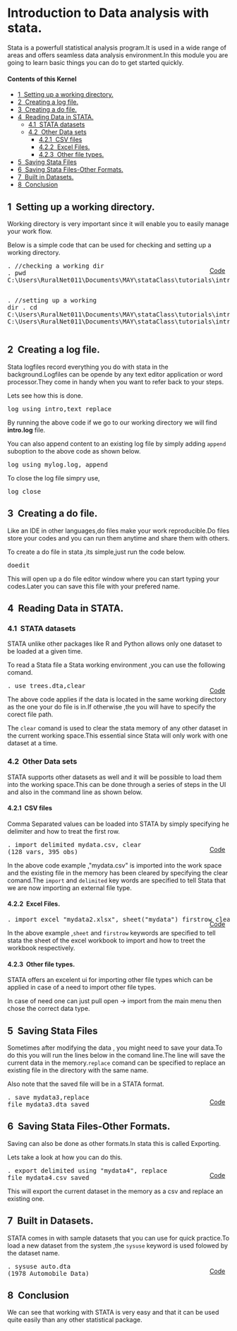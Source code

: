 
<body>
<h1>Introduction to Data analysis with stata.</h1>

<p>Stata is a powerfull statistical analysis program.It is used in a wide range of areas and offers seamless data analysis environment.In this module you are going to learn basic things you can do to get started quickly.</p>
<h4>Contents of this Kernel</h4>
<div class="toc">
<ul>
<li><a href="#h-1"><span class="toc-secnum">1&nbsp;</span> Setting up a working directory.</a>
</li>
<li><a href="#h-2"><span class="toc-secnum">2&nbsp;</span> Creating a log file.</a>
</li>
<li><a href="#h-3"><span class="toc-secnum">3&nbsp;</span> Creating a do file.</a>
</li>
<li><a href="#h-4"><span class="toc-secnum">4&nbsp;</span> Reading Data in STATA.</a>
<ul>
<li><a href="#h-4-1"><span class="toc-secnum">4.1&nbsp;</span> STATA datasets</a>
</li>
<li><a href="#h-4-2"><span class="toc-secnum">4.2&nbsp;</span> Other Data sets</a>
<ul>
<li><a href="#h-4-2-1"><span class="toc-secnum">4.2.1&nbsp;</span> CSV files</a>
</li>
<li><a href="#h-4-2-2"><span class="toc-secnum">4.2.2&nbsp;</span> Excel Files.</a>
</li>
<li><a href="#h-4-2-3"><span class="toc-secnum">4.2.3&nbsp;</span> Other file types.</a>
</li>
</ul>
</li>
</ul>
</li>
<li><a href="#h-5"><span class="toc-secnum">5&nbsp;</span> Saving Stata Files</a>
</li>
<li><a href="#h-6"><span class="toc-secnum">6&nbsp;</span> Saving Stata Files-Other Formats.</a>
</li>
<li><a href="#h-7"><span class="toc-secnum">7&nbsp;</span> Built in Datasets.</a>
</li>
<li><a href="#h-8"><span class="toc-secnum">8&nbsp;</span> Conclusion</a>
</li>
</ul>
</div>
<h2 id="h-1"><span class="heading-secnum">1&nbsp;</span> Setting up a working directory.</h2>

<p>Working directory is very important since it will enable you to easily manage your work flow.</p>

<p>Below is a simple code that can be used for checking and setting up a working directory.</p>
<div style="position:relative"><pre id="stlog-1" class="stlog"><samp><span class="stinp">. <span class="stcmt">//checking a working dir</span></span>
<span class="stinp">. pwd</span>
<span class="stres">C:\Users\RuralNet011\Documents\MAY\stataClass\tutorials\introduction</span>

<span class="stinp">. <span class="stcmt">//setting up a working dir</span></span>
<span class="stinp">. cd C:\Users\RuralNet011\Documents\MAY\stataClass\tutorials\introduction</span>
<span class="stres">C:\Users\RuralNet011\Documents\MAY\stataClass\tutorials\introduction</span>
</samp></pre><a href="" target="_blank" class="btn btn-default btn-sm" style="position:absolute; top:10px; right:10px">Code</a></div>
<h2 id="h-2"><span class="heading-secnum">2&nbsp;</span> Creating a log file.</h2>

Stata logfiles record everything you do with stata in the background.Logfiles can be opende by any text editor application or word processor.They come in handy when you want to refer back to your steps.

<p>Lets see how this is done.</p>

<pre>
log using intro,text replace
</pre>

<p>By running the above code if we go to our working directory we will find <strong>intro.log</strong> file.</p>

<p>You can also append content to an existing log file by simply  adding <code>append</code> suboption to the above code as shown below.</p>

<pre>
log using mylog.log, append
</pre>

<p>To close the log file simpry use,</p>
 <pre>log close</pre>

 <h2 id="h-3"><span class="heading-secnum">3&nbsp;</span> Creating a do file.</h2>

 <p>Like an IDE in other languages,do files make your work reproducible.Do files store your codes and you can run them anytime and share them with others.</p>

 <p>To create a do file in stata ,its simple,just run the code below.</p>

 <pre>doedit</pre>

<p>This will open up a do file editor window where you can start typing your codes.Later you can save this file with your prefered name.</p>

<h2 id="h-4"><span class="heading-secnum">4&nbsp;</span> Reading Data in STATA.</h2>

<h3 id="h-4-1"><span class="heading-secnum">4.1&nbsp;</span> STATA datasets</h3>

<p>STATA unlike other packages like R and Python allows only one dataset to be loaded at a given time.</p>

<p>To read a Stata file a Stata working environment ,you can use the following comand.</p>
<div style="position:relative"><pre id="stlog-2" class="stlog"><samp><span class="stinp">. use trees.dta,clear</span>
</samp></pre><a href="" target="_blank" class="btn btn-default btn-sm" style="position:absolute; top:10px; right:10px">Code</a></div>
<p>The above code applies if the data is located in the same working directory as the one your do file is in.If otherwise ,the you will have to specify the corect file path.</p>

<p>The <code>clear</code> comand is used to clear the stata memory of any other dataset in the current working space.This essential since Stata will only work with one dataset at a time.</p>

<h3 id="h-4-2"><span class="heading-secnum">4.2&nbsp;</span> Other Data sets</h3>

<p>STATA supports other datasets as well and it will be possible to load them into the working space.This can be done through a series of steps in the UI and also in the command line as shown below.</p>

 <h4 id="h-4-2-1"><span class="heading-secnum">4.2.1&nbsp;</span> CSV files</h4>

 <P>Comma Separated values can be loaded into STATA by simply specifying he delimiter and how to treat the first row.</P>
<div style="position:relative"><pre id="stlog-3" class="stlog"><samp><span class="stinp">. import delimited mydata.csv, clear </span>
(128 vars, 395 obs)
</samp></pre><a href="" target="_blank" class="btn btn-default btn-sm" style="position:absolute; top:10px; right:10px">Code</a></div>
<p>In the above code example ,"mydata.csv" is imported into the work space and the existing file in the memory has been cleared by specifying the clear comand.The <code>import</code> and <code>delimited</code> key words are specified to tell Stata that we are now importing an external file type.</p>

<h4 id="h-4-2-2"><span class="heading-secnum">4.2.2&nbsp;</span> Excel Files.</h4>
<div style="position:relative"><pre id="stlog-4" class="stlog"><samp><span class="stinp">. import excel "mydata2.xlsx", sheet("mydata") firstrow clear</span>
</samp></pre><a href="" target="_blank" class="btn btn-default btn-sm" style="position:absolute; top:10px; right:10px">Code</a></div>
<p>In the above example ,<code>sheet</code> and <code>firstrow</code> keywords are specified to tell stata the sheet of the excel workbook to import and how to treet the workbook respectively.</p>


<h4 id="h-4-2-3"><span class="heading-secnum">4.2.3&nbsp;</span> Other file types.</h4>

<p>STATA offers an excelent ui for importing other file types which can be applied in case of a need to import other file types.
</p>

<p>In case of need one can just pull open -> import from the main menu then chose the correct data type. </p>

<h2 id="h-5"><span class="heading-secnum">5&nbsp;</span> Saving Stata Files</h2>

<p>Sometimes after modifying the data , you might need to save your data.To do this you will run the lines below in the comand line.The line will save the current data in the memory.<CODE>replace</CODE> comand can be specified to replace an existing file in the directory with the same name.</p>

<p>Also note that the saved file will be in a STATA format.</p>
<div style="position:relative"><pre id="stlog-5" class="stlog"><samp><span class="stinp">. save mydata3,replace</span>
file mydata3.dta saved
</samp></pre><a href="" target="_blank" class="btn btn-default btn-sm" style="position:absolute; top:10px; right:10px">Code</a></div>
<h2 id="h-6"><span class="heading-secnum">6&nbsp;</span> Saving Stata Files-Other Formats.</h2>

<p>Saving can also be done as other formats.In stata this is called Exporting.</p>

<p>Lets take a look at how you can do this.</p>
<div style="position:relative"><pre id="stlog-6" class="stlog"><samp><span class="stinp">. export delimited using "mydata4", replace</span>
file mydata4.csv saved
</samp></pre><a href="" target="_blank" class="btn btn-default btn-sm" style="position:absolute; top:10px; right:10px">Code</a></div>
This will export the current dataset in the memory as a csv and replace an existing one.

<h2 id="h-7"><span class="heading-secnum">7&nbsp;</span> Built in Datasets.</h2>

<P>STATA comes in with sample datasets that you can use for quick practice.To load a new dataset from the system ,the <code>sysuse</code> keyword is used folowed by the dataset name.</P>
<div style="position:relative"><pre id="stlog-7" class="stlog"><samp><span class="stinp">. sysuse auto.dta</span>
(1978 Automobile Data)
</samp></pre><a href="" target="_blank" class="btn btn-default btn-sm" style="position:absolute; top:10px; right:10px">Code</a></div>
<h2 id="h-8"><span class="heading-secnum">8&nbsp;</span> Conclusion</h2>

<p>We can see that working with STATA is very easy and that it can be used quite easily than any other statistical package.</p>
</body>
